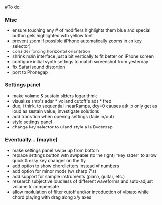 #To do:

### Misc
* ensure touching any # of modifiers highlights them blue and special button gets highlighted with yellow font
* prevent zoom if possible (iPhone automatically zooms in on key selector)
* consider forcing horizontal orientation
* shrink main interface just a bit vertically to fit better on iPhone screen
* configure initial synth settings to match screenshot from yesterday
* fix Safari sound distortion
* port to Phonegap

### Settings panel
* make volume & sustain sliders logarithmic
* visualize amp's adsr * vol and cutoff's ads * freq
* due, i think, to sequential linearRamps, dcy=0 causes atk to only get as loud as sustain value; investigate solutions
* add transition when opening settings (fade in/out)
* style settings panel
* change key selector to ul and style a la Bootstrap

### Eventually... (maybe)
* make settings panel swipe up from bottom
* replace settings button with swipable (to the right) "key slider" to allow quick & easy key changes on the fly
* add option to show chord letters instead of numbers
* add option for minor mode (w/ sharp 7's)
* add support for sample instruments (piano, guitar, etc.)
* research subjective loudness of different waveforms and auto-adjust volume to compensate
* allow modulation of filter cutoff and/or introduction of vibrato while chord playing with drag along x/y axes